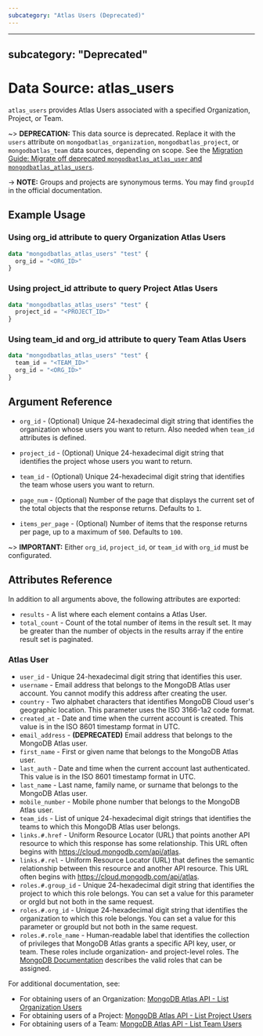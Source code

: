 ```yaml
---
subcategory: "Atlas Users (Deprecated)"
---
```


---
subcategory: "Deprecated"    
---

# Data Source: atlas_users

`atlas_users` provides Atlas Users associated with a specified Organization, Project, or Team.

~> **DEPRECATION:** This data source is deprecated. Replace it with the `users` attribute on `mongodbatlas_organization`, `mongodbatlas_project`, or `mongodbatlas_team` data sources, depending on scope. See the [Migration Guide: Migrate off deprecated `mongodbatlas_atlas_user` and `mongodbatlas_atlas_users`](../guides/atlas-user-migration-guide).

-> **NOTE:** Groups and projects are synonymous terms. You may find `groupId` in the official documentation.

## Example Usage
### Using org_id attribute to query Organization Atlas Users

```terraform
data "mongodbatlas_atlas_users" "test" {
  org_id = "<ORG_ID>"
}
```

### Using project_id attribute to query Project Atlas Users

```terraform
data "mongodbatlas_atlas_users" "test" {
  project_id = "<PROJECT_ID>"
}
```

### Using team_id and org_id attribute to query Team Atlas Users

```terraform
data "mongodbatlas_atlas_users" "test" {
  team_id = "<TEAM_ID>"
  org_id = "<ORG_ID>"
}
```

## Argument Reference

* `org_id` - (Optional) Unique 24-hexadecimal digit string that identifies the organization whose users you want to return. Also needed when `team_id` attributes is defined.
* `project_id` - (Optional) Unique 24-hexadecimal digit string that identifies the project whose users you want to return. 
* `team_id` - (Optional) Unique 24-hexadecimal digit string that identifies the team whose users you want to return.

* `page_num` - (Optional) Number of the page that displays the current set of the total objects that the response returns. Defaults to `1`.
* `items_per_page` - (Optional) Number of items that the response returns per page, up to a maximum of `500`. Defaults to `100`.

~> **IMPORTANT:** Either `org_id`, `project_id`, or `team_id` with `org_id` must be configurated.

## Attributes Reference

In addition to all arguments above, the following attributes are exported:

* `results` - A list where each element contains a Atlas User.
* `total_count` - Count of the total number of items in the result set. It may be greater than the number of objects in the results array if the entire result set is paginated.

### Atlas User

* `user_id` - Unique 24-hexadecimal digit string that identifies this user.
* `username` - Email address that belongs to the MongoDB Atlas user account. You cannot modify this address after creating the user.
* `country` - Two alphabet characters that identifies MongoDB Cloud user's geographic location. This parameter uses the ISO 3166-1a2 code format.
* `created_at` - Date and time when the current account is created. This value is in the ISO 8601 timestamp format in UTC.
* `email_address` - **(DEPRECATED)** Email address that belongs to the MongoDB Atlas user.
* `first_name` - First or given name that belongs to the MongoDB Atlas user.
* `last_auth` - Date and time when the current account last authenticated. This value is in the ISO 8601 timestamp format in UTC.
* `last_name` - Last name, family name, or surname that belongs to the MongoDB Atlas user.
* `mobile_number` - Mobile phone number that belongs to the MongoDB Atlas user.
* `team_ids` - List of unique 24-hexadecimal digit strings that identifies the teams to which this MongoDB Atlas user belongs.
* `links.#.href` - Uniform Resource Locator (URL) that points another API resource to which this response has some relationship. This URL often begins with https://cloud.mongodb.com/api/atlas.
* `links.#.rel` - Uniform Resource Locator (URL) that defines the semantic relationship between this resource and another API resource. This URL often begins with https://cloud.mongodb.com/api/atlas.
* `roles.#.group_id` - Unique 24-hexadecimal digit string that identifies the project to which this role belongs. You can set a value for this parameter or orgId but not both in the same request.
* `roles.#.org_id` - Unique 24-hexadecimal digit string that identifies the organization to which this role belongs. You can set a value for this parameter or groupId but not both in the same request.
* `roles.#.role_name` - Human-readable label that identifies the collection of privileges that MongoDB Atlas grants a specific API key, user, or team. These roles include organization- and project-level roles. The [MongoDB Documentation](https://www.mongodb.com/docs/atlas/reference/user-roles/#service-user-roles) describes the valid roles that can be assigned.

  
For additional documentation, see:
- For obtaining users of an Organization: [MongoDB Atlas API - List Organization Users](https://www.mongodb.com/docs/atlas/reference/api-resources-spec/#tag/Organizations/operation/listOrganizationUsers) 
- For obtaining users of a Project: [MongoDB Atlas API - List Project Users](https://www.mongodb.com/docs/atlas/reference/api-resources-spec/#tag/Projects/operation/listProjectUsers)
- For obtaining users of a Team: [MongoDB Atlas API - List Team Users](https://www.mongodb.com/docs/atlas/reference/api-resources-spec/#tag/Teams/operation/listTeamUsers)
